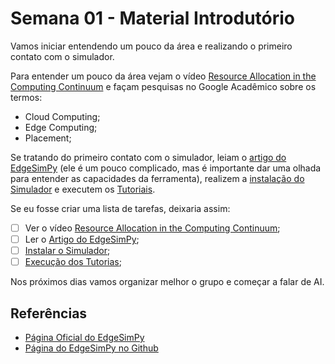 # Semana 01 - Material Introdutório

Vamos iniciar entendendo um pouco da área e realizando o primeiro contato com o simulador.

Para entender um pouco da área vejam o vídeo [Resource Allocation in the Computing Continuum](https://www.youtube.com/live/IBwBP1pmryk?si=LJplC9nAtGeDnVCa) e façam pesquisas no Google Acadêmico sobre os termos:
- Cloud Computing;
- Edge Computing;
- Placement;

Se tratando do primeiro contato com o simulador, leiam o [artigo do EdgeSimPy](https://raw.githubusercontent.com/EdgeSimPy/edgesimpy/master/docs/assets/EdgeSimPy-Paper-FGCS.pdf) (ele é um pouco complicado, mas é importante dar uma olhada para entender as capacidades da ferramenta), realizem a [instalação do Simulador](https://github.com/EdgeSimPy/EdgeSimPy) e executem os [Tutoriais](https://github.com/EdgeSimPy/edgesimpy-tutorials).

Se eu fosse criar uma lista de tarefas, deixaria assim:

- [ ] Ver o vídeo [Resource Allocation in the Computing Continuum](https://www.youtube.com/live/IBwBP1pmryk?si=LJplC9nAtGeDnVCa);
- [ ] Ler o [Artigo do EdgeSimPy](https://raw.githubusercontent.com/EdgeSimPy/edgesimpy/master/docs/assets/EdgeSimPy-Paper-FGCS.pdf);
- [ ] [Instalar o Simulador](https://github.com/EdgeSimPy/EdgeSimPy);
- [ ] [Execução dos Tutorias](https://github.com/EdgeSimPy/edgesimpy-tutorials);

Nos próximos dias vamos organizar melhor o grupo e começar a falar de AI.

## Referências

- [Página Oficial do EdgeSimPy](https://edgesimpy.github.io/)
- [Página do EdgeSimPy no Github](https://github.com/EdgeSimPy/EdgeSimPy)


